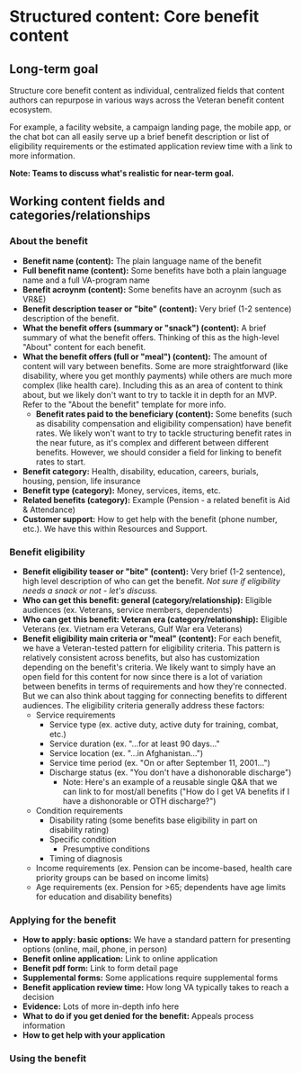 # Structured content: Core benefit content

## Long-term goal

Structure core benefit content as individual, centralized fields that content authors can repurpose in various ways across the Veteran benefit content ecosystem.

For example, a facility website, a campaign landing page, the mobile app, or the chat bot can all easily serve up a brief benefit description or list of eligibility requirements or the estimated application review time with a link to more information.

**Note: Teams to discuss what's realistic for near-term goal.**

## Working content fields and categories/relationships

### About the benefit

- **Benefit name (content):** The plain language name of the benefit
- **Full benefit name (content):** Some benefits have both a plain language name and a full VA-program name
- **Benefit acroynm (content):** Some benefits have an acroynm (such as VR&E)
- **Benefit description teaser or "bite" (content):** Very brief (1-2 sentence) description of the benefit.
- **What the benefit offers (summary or "snack") (content):** A brief summary of what the benefit offers. Thinking of this as the high-level "About" content for each benefit.
- **What the benefit offers (full or "meal") (content):** The amount of content will vary between benefits. Some are more straightforward (like disability, where you get monthly payments) while others are much more complex (like health care). Including this as an area of content to think about, but we likely don't want to try to tackle it in depth for an MVP. Refer to the "About the benefit" template for more info.
  - **Benefit rates paid to the beneficiary (content):** Some benefits (such as disability compensation and eligibility compensation) have benefit rates. We likely won't want to try to tackle structuring benefit rates in the near future, as it's complex and different between different benefits. However, we should consider a field for linking to benefit rates to start.
- **Benefit category:** Health, disability, education, careers, burials, housing, pension, life insurance 
- **Benefit type (category):** Money, services, items, etc.
- **Related benefits (category):** Example (Pension - a related benefit is Aid & Attendance)
- **Customer support:** How to get help with the benefit (phone number, etc.). We have this within Resources and Support.

### Benefit eligibility

- **Benefit eligibility teaser or "bite" (content):** Very brief (1-2 sentence), high level description of who can get the benefit. _Not sure if eligibility needs a snack or not - let's discuss._
- **Who can get this benefit: general (category/relationship):** Eligible audiences (ex. Veterans, service members, dependents)
- **Who can get this benefit: Veteran era (category/relationship):** Eligible Veterans (ex. Vietnam era Veterans, Gulf War era Veterans)
- **Benefit eligibility main criteria or "meal" (content):** For each benefit, we have a Veteran-tested pattern for eligibility criteria. This pattern is relatively consistent across benefits, but also has customization depending on the benefit's criteria. We likely want to simply have an open field for this content for now since there is a lot of variation between benefits in terms of requirements and how they're connected. But we can also think about tagging for connecting benefits to different audiences. The eligibility criteria generally address these factors:
  - Service requirements
    - Service type (ex. active duty, active duty for training, combat, etc.)
    - Service duration (ex. "...for at least 90 days..."
    - Service location (ex. "...in Afghanistan...")
    - Service time period (ex. "On or after September 11, 2001...")
    - Discharge status (ex. "You don't have a dishonorable discharge")
      - Note: Here's an example of a reusable single Q&A that we can link to for most/all benefits ("How do I get VA benefits if I have a dishonorable or OTH discharge?")
  - Condition requirements
    - Disability rating (some benefits base eligibility in part on disability rating)
    - Specific condition
      - Presumptive conditions
    - Timing of diagnosis
  - Income requirements (ex. Pension can be income-based, health care priority groups can be based on income limits)
  - Age requirements (ex. Pension for >65; dependents have age limits for education and disability benefits)

### Applying for the benefit

- **How to apply: basic options:** We have a standard pattern for presenting options (online, mail, phone, in person)
- **Benefit online application:** Link to online application
- **Benefit pdf form:** Link to form detail page
- **Supplemental forms:** Some applications require supplemental forms
- **Benefit application review time:** How long VA typically takes to reach a decision
- **Evidence:** Lots of more in-depth info here
- **What to do if you get denied for the benefit:** Appeals process information
- **How to get help with your application**  


### Using the benefit


